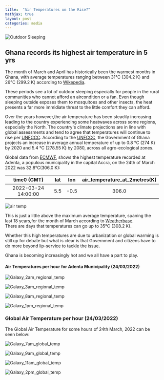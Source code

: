 ```yaml
---
title:  "Air Temperatures on the Rise?"
mathjax: true
layout: post
categories: media
---
```


![Outdoor Sleeping](https://thumbs.dreamstime.com/b/african-child-sleeping-outdoor-9056591.jpg)


## Ghana records its highest air temperature in 5 yrs

The month of March and April has historically been the warmest months in Ghana, with average temperatures ranging between 31°C (304.2 K) and 
26°C (299.2 K) according to [Wikepedia](https://en.wikipedia.org/wiki/Climate_of_Ghana#cite_note-climate_monitor-5).

These periods see a lot of outdoor sleeping especially for people in the rural communities who cannot afford
an aircondition or a fan.
Even though sleeping outside exposes them to mosquitoes and other insects, the heat presents a far more immidiate threat to the little comfort they can afford.

Over the years however,the air temperature has been steadily increasing leading to the country experiencing some heatwaves across some regions, especially the North.
The country's climate projections are in line with global assessments and tend to agree that temperatures will continue to rise per [UNFCCC](http://unfccc.int/resource/docs/natc/ghanc3.pdf).
According to the [UNFCCC](http://unfccc.int/resource/docs/natc/ghanc3.pdf), the Government of Ghana projects an increase in average annual temperature of up to 0.8 °C (274 K) by 2020 and 5.4 °C (278.55 K) by 2080, across all agro-ecological zones.

Global data from [ECMWF](https://registry.opendata.aws/ecmwf-era5/), shows the highest temperature recorded at Adenta, a populous municipality in the capital Accra, on the 24th of March 2022 was 32.8°C(306.0 K):

|time0 (GMT) | lat | lon | air_temperature_at_2metres(K)| 
|:---:|:---:|:---:|:---:|
| 2022-03-24 14:00:00| 5.5 | -0.5 |306.0|

![air temp](https://i.ibb.co/ZWS0YjM/14-00-00-plot-regional.png)

This is just a little above the maximum average temperature, spaning the last 18 years,for the month of March according to [Weatherbase](https://www.weatherbase.com/weather/weatherall.php3?s=27456&units=).  
There are days that temperatures can go up to 35°C (308.2 K).

Whether this high temperatures are due to urbanization or global warming is still up for debate but what is clear is that Government and citizens have to do more beyond lip-service to tackle the issue.

Ghana is becoming increasingly hot and we all have a part to play.

#### Air Temperatures per hour for Adenta Municipality (24/03/2022)

![Galaxy_2am_regional_temp](https://i.ibb.co/6W30hYp/2am-regional.png)

![Galaxy_3am_regional_temp](https://i.ibb.co/0Xrq4bt/3am-regional-plot.png)

![Galaxy_8am_regional_temp](https://i.ibb.co/2sLr8vh/8am-regional-plot.png)

![Galaxy_1pm_regional_temp](https://i.ibb.co/TTpTQgK/1am-regional-plot.png)


### Global Air Temperature per hour (24/03/2022)

The Global Air Temperature for some hours of 24th March, 2022 can be seen below:

![Galaxy_7am_global_temp](https://i.ibb.co/nPvcwNM/Galaxy-global-7am.png)

![Galaxy_9am_global_temp](https://i.ibb.co/PD69KLF/9am-global-plot.png)

![Galaxy_11am_global_temp](https://i.ibb.co/TKR6NVD/Galaxy-global-11am.png)

![Galaxy_2pm_global_temp](https://i.ibb.co/1KfYFJ7/1pm-global-plot.png)




